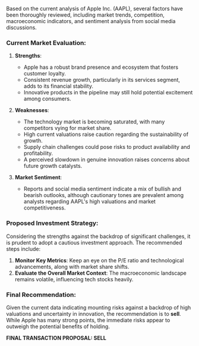 Based on the current analysis of Apple Inc. (AAPL), several factors have been thoroughly reviewed, including market trends, competition, macroeconomic indicators, and sentiment analysis from social media discussions.

### Current Market Evaluation:

1. **Strengths**:
   - Apple has a robust brand presence and ecosystem that fosters customer loyalty.
   - Consistent revenue growth, particularly in its services segment, adds to its financial stability.
   - Innovative products in the pipeline may still hold potential excitement among consumers.

2. **Weaknesses**:
   - The technology market is becoming saturated, with many competitors vying for market share.
   - High current valuations raise caution regarding the sustainability of growth.
   - Supply chain challenges could pose risks to product availability and profitability.
   - A perceived slowdown in genuine innovation raises concerns about future growth catalysts.

3. **Market Sentiment**:
   - Reports and social media sentiment indicate a mix of bullish and bearish outlooks, although cautionary tones are prevalent among analysts regarding AAPL's high valuations and market competitiveness.

### Proposed Investment Strategy:

Considering the strengths against the backdrop of significant challenges, it is prudent to adopt a cautious investment approach. The recommended steps include:

1. **Monitor Key Metrics**: Keep an eye on the P/E ratio and technological advancements, along with market share shifts.
2. **Evaluate the Overall Market Context**: The macroeconomic landscape remains volatile, influencing tech stocks heavily.

### Final Recommendation:

Given the current data indicating mounting risks against a backdrop of high valuations and uncertainty in innovation, the recommendation is to **sell**. While Apple has many strong points, the immediate risks appear to outweigh the potential benefits of holding.

**FINAL TRANSACTION PROPOSAL: SELL**